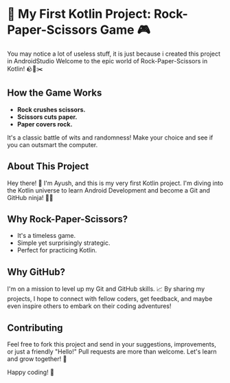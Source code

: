 # 🚀 My First Kotlin Project: Rock-Paper-Scissors Game 🎮

You may notice a lot of useless stuff, it is just because i created this project in AndroidStudio
Welcome to the epic world of Rock-Paper-Scissors in Kotlin! 🪨📄✂️



## How the Game Works

- **Rock crushes scissors.**
- **Scissors cuts paper.**
- **Paper covers rock.**

It's a classic battle of wits and randomness! Make your choice and see if you can outsmart the computer.

## About This Project

Hey there! 👋 I'm Ayush, and this is my very first Kotlin project. I'm diving into the Kotlin universe to learn Android Development and become a Git and GitHub ninja! 🥷🚀

## Why Rock-Paper-Scissors?

- It's a timeless game.
- Simple yet surprisingly strategic.
- Perfect for practicing Kotlin.


## Why GitHub?

I'm on a mission to level up my Git and GitHub skills. 📈 By sharing my projects, I hope to connect with fellow coders, get feedback, and maybe even inspire others to embark on their coding adventures!

## Contributing

Feel free to fork this project and send in your suggestions, improvements, or just a friendly "Hello!" Pull requests are more than welcome. Let's learn and grow together! 🌱


Happy coding! 🚀
